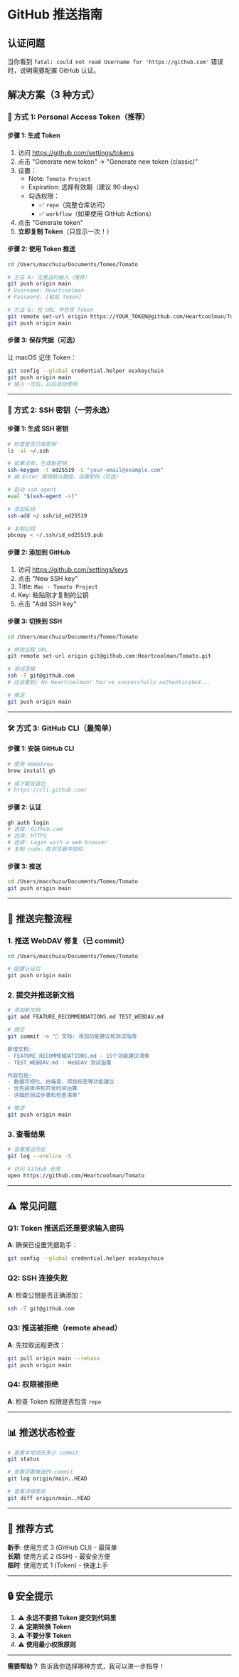 # GitHub 推送指南

## 认证问题

当你看到 `fatal: could not read Username for 'https://github.com'` 错误时，说明需要配置 GitHub 认证。

## 解决方案（3 种方式）

### 🔐 方式 1: Personal Access Token（推荐）

#### 步骤 1: 生成 Token

1. 访问 https://github.com/settings/tokens
2. 点击 "Generate new token" → "Generate new token (classic)"
3. 设置：
   - Note: `Tomato Project`
   - Expiration: 选择有效期（建议 90 days）
   - 勾选权限：
     - ✅ `repo`（完整仓库访问）
     - ✅ `workflow`（如果使用 GitHub Actions）
4. 点击 "Generate token"
5. **立即复制 Token**（只显示一次！）

#### 步骤 2: 使用 Token 推送

```bash
cd /Users/macchuzu/Documents/Tomeo/Tomato

# 方法 A: 在推送时输入（推荐）
git push origin main
# Username: Heartcoolman
# Password: [粘贴 Token]

# 方法 B: 在 URL 中包含 Token
git remote set-url origin https://YOUR_TOKEN@github.com/Heartcoolman/Tomato.git
git push origin main
```

#### 步骤 3: 保存凭据（可选）

让 macOS 记住 Token：
```bash
git config --global credential.helper osxkeychain
git push origin main
# 输入一次后，以后自动使用
```

---

### 🔑 方式 2: SSH 密钥（一劳永逸）

#### 步骤 1: 生成 SSH 密钥

```bash
# 检查是否已有密钥
ls -al ~/.ssh

# 如果没有，生成新密钥
ssh-keygen -t ed25519 -C "your-email@example.com"
# 按 Enter 使用默认路径，设置密码（可选）

# 启动 ssh-agent
eval "$(ssh-agent -s)"

# 添加私钥
ssh-add ~/.ssh/id_ed25519

# 复制公钥
pbcopy < ~/.ssh/id_ed25519.pub
```

#### 步骤 2: 添加到 GitHub

1. 访问 https://github.com/settings/keys
2. 点击 "New SSH key"
3. Title: `Mac - Tomato Project`
4. Key: 粘贴刚才复制的公钥
5. 点击 "Add SSH key"

#### 步骤 3: 切换到 SSH

```bash
cd /Users/macchuzu/Documents/Tomeo/Tomato

# 修改远程 URL
git remote set-url origin git@github.com:Heartcoolman/Tomato.git

# 测试连接
ssh -T git@github.com
# 应该看到: Hi Heartcoolman! You've successfully authenticated...

# 推送
git push origin main
```

---

### 🛠️ 方式 3: GitHub CLI（最简单）

#### 步骤 1: 安装 GitHub CLI

```bash
# 使用 Homebrew
brew install gh

# 或下载安装包
# https://cli.github.com/
```

#### 步骤 2: 认证

```bash
gh auth login
# 选择: GitHub.com
# 选择: HTTPS
# 选择: Login with a web browser
# 复制 code，在浏览器中授权
```

#### 步骤 3: 推送

```bash
cd /Users/macchuzu/Documents/Tomeo/Tomato
git push origin main
```

---

## 🚀 推送完整流程

### 1. 推送 WebDAV 修复（已 commit）

```bash
cd /Users/macchuzu/Documents/Tomeo/Tomato

# 配置认证后
git push origin main
```

### 2. 提交并推送新文档

```bash
# 添加新文档
git add FEATURE_RECOMMENDATIONS.md TEST_WEBDAV.md

# 提交
git commit -m "📝 文档: 添加功能建议和测试指南

新增文档:
- FEATURE_RECOMMENDATIONS.md - 15个功能建议清单
- TEST_WEBDAV.md - WebDAV 测试指南

内容包括:
- 数据可视化、白噪音、项目标签等功能建议
- 优先级排序和开发时间估算
- 详细的测试步骤和检查清单"

# 推送
git push origin main
```

### 3. 查看结果

```bash
# 查看推送历史
git log --oneline -5

# 访问 GitHub 仓库
open https://github.com/Heartcoolman/Tomato
```

---

## ⚠️ 常见问题

### Q1: Token 推送后还是要求输入密码

**A**: 确保已设置凭据助手：
```bash
git config --global credential.helper osxkeychain
```

### Q2: SSH 连接失败

**A**: 检查公钥是否正确添加：
```bash
ssh -T git@github.com
```

### Q3: 推送被拒绝（remote ahead）

**A**: 先拉取远程更改：
```bash
git pull origin main --rebase
git push origin main
```

### Q4: 权限被拒绝

**A**: 检查 Token 权限是否包含 `repo`

---

## 📊 推送状态检查

```bash
# 查看本地领先多少 commit
git status

# 查看将要推送的 commit
git log origin/main..HEAD

# 查看详细差异
git diff origin/main..HEAD
```

---

## 🎯 推荐方式

**新手**: 使用方式 3 (GitHub CLI) - 最简单  
**长期**: 使用方式 2 (SSH) - 最安全方便  
**临时**: 使用方式 1 (Token) - 快速上手

---

## 🔒 安全提示

1. ⚠️ **永远不要把 Token 提交到代码里**
2. ⚠️ **定期轮换 Token**
3. ⚠️ **不要分享 Token**
4. ⚠️ **使用最小权限原则**

---

**需要帮助？** 告诉我你选择哪种方式，我可以进一步指导！

